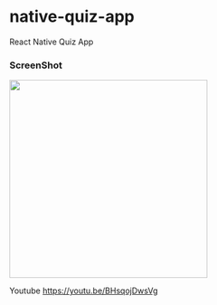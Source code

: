 # native-quiz-app
React Native Quiz App

### ScreenShot
<img src="https://user-images.githubusercontent.com/66277966/215778036-b469da35-fdfd-4705-b9f7-08c5fede5240.png"
 width="350" />
 
 
Youtube
https://youtu.be/BHsqojDwsVg
